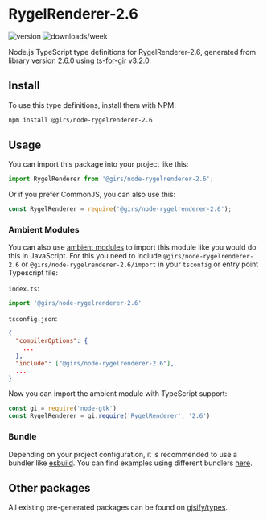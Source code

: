 
# RygelRenderer-2.6

![version](https://img.shields.io/npm/v/@girs/node-rygelrenderer-2.6)
![downloads/week](https://img.shields.io/npm/dw/@girs/node-rygelrenderer-2.6)


Node.js TypeScript type definitions for RygelRenderer-2.6, generated from library version 2.6.0 using [ts-for-gir](https://github.com/gjsify/ts-for-gir) v3.2.0.


## Install

To use this type definitions, install them with NPM:
```bash
npm install @girs/node-rygelrenderer-2.6
```

## Usage

You can import this package into your project like this:
```ts
import RygelRenderer from '@girs/node-rygelrenderer-2.6';
```

Or if you prefer CommonJS, you can also use this:
```ts
const RygelRenderer = require('@girs/node-rygelrenderer-2.6');
```

### Ambient Modules

You can also use [ambient modules](https://github.com/gjsify/ts-for-gir/tree/main/packages/cli#ambient-modules) to import this module like you would do this in JavaScript.
For this you need to include `@girs/node-rygelrenderer-2.6` or `@girs/node-rygelrenderer-2.6/import` in your `tsconfig` or entry point Typescript file:

`index.ts`:
```ts
import '@girs/node-rygelrenderer-2.6'
```

`tsconfig.json`:
```json
{
  "compilerOptions": {
    ...
  },
  "include": ["@girs/node-rygelrenderer-2.6"],
  ...
}
```

Now you can import the ambient module with TypeScript support: 

```ts
const gi = require('node-gtk')
const RygelRenderer = gi.require('RygelRenderer', '2.6')
```


### Bundle

Depending on your project configuration, it is recommended to use a bundler like [esbuild](https://esbuild.github.io/). You can find examples using different bundlers [here](https://github.com/gjsify/ts-for-gir/tree/main/examples).

## Other packages

All existing pre-generated packages can be found on [gjsify/types](https://github.com/gjsify/types).

